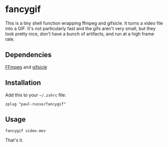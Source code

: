 # fancygif

This is a tiny shell function wrapping ffmpeg and gifsicle. It turns a video file into a GIF. It's not particularly fast and the gifs aren't very small, but they look pretty nice, don't have a bunch of artifacts, and run at a high frame rate.

## Dependencies

[FFmpeg](https://github.com/FFmpeg/FFmpeg) and [gifsicle](https://github.com/kohler/gifsicle)

## Installation

Add this to your `~/.zshrc` file:
```
zplug "paul-russo/fancygif"
```

## Usage

```
fancygif video.mov
```

That's it.
